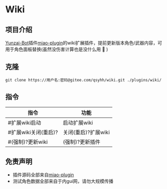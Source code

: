 <h1>Wiki</h1>

## 项目介绍

[Yunzai-Bot](https://gitee.com/Le-niao/Yunzai-Bot)插件[miao-plugin](https://gitee.com/yoimiya-kokomi/miao-plugin)的wiki扩展插件，提前更新版本角色/武器内容，可用于角色面板替换(虽然没伤害计算也是没什么用 :chicken: )

## 克隆

```
git clone https://用户名:密码@gitee.com/qsyhh/wiki.git ./plugins/wiki/
```

## 指令

| 指令        | 功能       |
|-----------|----------|
| #扩展wiki启动 | 启动扩展wiki |
| #扩展wiki关闭(重启)? | 关闭(重启)?扩展wiki |
| #(强制)?更新wiki   | (强制)?更新插件     |

## 免责声明

- 插件源码全部来自[miao-plugin](https://gitee.com/yoimiya-kokomi/miao-plugin)
- 测试角色数据全部来自于内gui网，请勿大规模传播